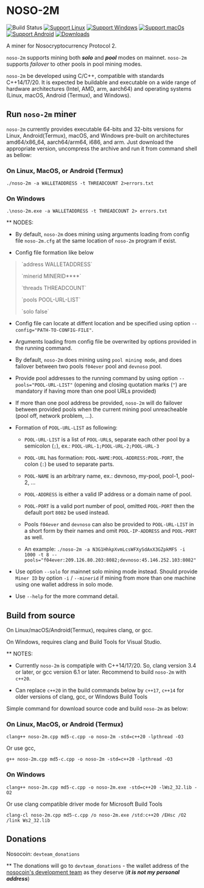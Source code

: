 # NOSO-2M
![Build Status](https://github.com/f04ever/noso-2m/actions/workflows/build-release.yml/badge.svg)
[![Support Linux](https://img.shields.io/badge/support-Linux-blue?logo=Linux)](https://github.com/f04ever/noso-2m/releases/latest)
[![Support Windows](https://img.shields.io/badge/support-Windows-blue?logo=Windows)](https://github.com/f04ever/noso-2m/releases/latest)
[![Support macOs](https://img.shields.io/badge/support-macOS-blue?logo=macOS)](https://github.com/f04ever/noso-2m/releases/latest)
[![Support Android](https://img.shields.io/badge/support-Android-blue?logo=Android)](https://github.com/f04ever/noso-2m/releases/latest)
[![Downloads](https://img.shields.io/github/downloads/f04ever/noso-2m/total)](https://github.com/f04ever/noso-2m/releases)

A miner for Nosocryptocurrency Protocol 2.

`noso-2m` supports mining both ***solo*** and ***pool*** modes on mainnet. `noso-2m` supports *_failover_* to other pools in pool mining modes.

`noso-2m` be developed using C/C++, compatible with standards C++14/17/20. It is expected be buildable and executable on a wide range of hardware architectures (Intel, AMD, arm, aarch64) and operating systems (Linux, macOS, Android (Termux), and Windows).

## Run `noso-2m` miner

`noso-2m` currently provides executable 64-bits and 32-bits versions for Linux, Android(Termux), macOS, and Windows pre-built on architectures amd64/x86\_64, aarch64/arm64, i686, and arm. Just download the appropriate version, uncompress the archive and run it from command shell as bellow:

### On Linux, MacOS, or Android (Termux)

`./noso-2m -a WALLETADDRESS -t THREADCOUNT 2>errors.txt`

### On Windows

`.\noso-2m.exe -a WALLETADDRESS -t THREADCOUNT 2> errors.txt`

** NODES:

- By default, `noso-2m` does mining using arguments loading from config file `noso-2m.cfg` at the same location of `noso-2m` program if exist.

- Config file formation like below
<blockquote>
<p>`address WALLETADDRESS`</p>
<p>`minerid MINERID****`</p>
<p>`threads THREADCOUNT`</p>
<p>`pools POOL-URL-LIST`</p>
<p>`solo false`</p>
</blockquote>

- Config file can locate at diffent location and be specified using option `--config="PATH-TO-CONFIG-FILE"`.

- Arguments loading from config file be overwrited by options provided in the running command.

- By default, `noso-2m` does mining using `pool mining mode`, and does failover between two pools `f04ever` pool and `devnoso` pool.

- Provide pool addresses to the running command by using option `--pools="POOL-URL-LIST"` (opening and closing quotation marks (`"`) are mandatory if having more than one pool URLs provided)

- If more than one pool address be provided, `noso-2m` will do failover between provided pools when the current mining pool unreacheable (pool off, network problem, ...).

- Formation of `POOL-URL-LIST` as following:

    + `POOL-URL-LIST` is a list of `POOL-URL`s, separate each other pool by a semicolon (`;`), ex.: `POOL-URL-1;POOL-URL-2;POOL-URL-3`

    + `POOL-URL` has formation: `POOL-NAME:POOL-ADDRESS:POOL-PORT`, the colon (`:`) be used to separate parts.

    + `POOL-NAME` is an arbitrary name, ex.: devnoso, my-pool, pool-1, pool-2, ...

    + `POOL-ADDRESS` is either a valid IP address or a domain name of pool.

    + `POOL-PORT` is a valid port number of pool, omitted `POOL-PORT` then the default port `8082` be used instead.

    + Pools `f04ever` and `devnoso` can also be provided to `POOL-URL-LIST` in a short form by their names and omit `POOL-IP-ADDRESS` and `POOL-PORT` as well.

    + An example: `./noso-2m -a N3G1HhkpXvmLcsWFXySdAxX3GZpkMFS -i 1000 -t 8 --pools="f04ever:209.126.80.203:8082;devnoso:45.146.252.103:8082"`

- Use option `--solo` for mainnet solo mining mode instead. Should provide `Miner ID` by option `-i` / `--minerid` if mining from more than one machine using one wallet address in solo mode.

- Use `--help` for the more command detail.

## Build from source

On Linux/macOS/Android(Termux), requires clang, or gcc.

On Windows, requires clang and Build Tools for Visual Studio.

** NOTES:

- Currently `noso-2m` is compatiple with C++14/17/20. So, clang version 3.4 or later, or gcc version 6.1 or later. Recommend to build `noso-2m` with `c++20`.

- Can replace `c++20` in the build commands below by `c++17`, `c++14` for older versions of clang, gcc, or Windows Build Tools

Simple command for download source code and build `noso-2m` as below:

### On Linux, MacOS, or Android (Termux)

`clang++ noso-2m.cpp md5-c.cpp -o noso-2m -std=c++20 -lpthread -O3`

Or use gcc,

`g++ noso-2m.cpp md5-c.cpp -o noso-2m -std=c++20 -lpthread -O3`

### On Windows

`clang++ noso-2m.cpp md5-c.cpp -o noso-2m.exe -std=c++20 -lWs2_32.lib -O2`

Or use clang compatible driver mode for Microsoft Build Tools

`clang-cl noso-2m.cpp md5-c.cpp /o noso-2m.exe /std:c++20 /EHsc /O2 /link Ws2_32.lib`

## Donations

Nosocoin: `devteam_donations`

** The donations will go to `devteam_donations` - the wallet address of the [nosocoin's development team](https://www.nosocoin.com/) as they deserve (***it is not my personal address***)
